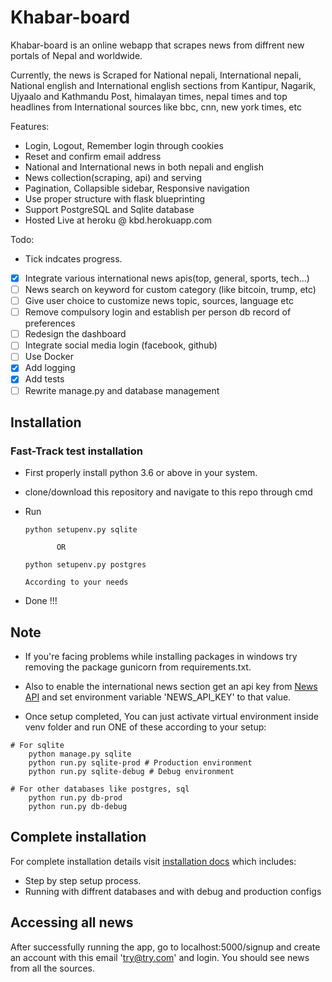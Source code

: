 # Khabar-board
Khabar-board is an online webapp that scrapes news from diffrent new portals of Nepal and worldwide.

Currently, the news is Scraped for National nepali,
International nepali, National english and International english sections from Kantipur, Nagarik, Ujyaalo and Kathmandu Post, himalayan times, nepal times and top headlines from International sources like bbc, cnn, new york times, etc

Features:

* Login, Logout, Remember login through cookies
* Reset and confirm email address
* National and International news in both nepali and english
* News collection(scraping, api) and serving
* Pagination, Collapsible sidebar, Responsive navigation
* Use proper structure with flask blueprinting
* Support PostgreSQL and Sqlite database
* Hosted Live at heroku @ kbd.herokuapp.com

Todo:
* Tick indcates progress.
- [x] Integrate various international news apis(top, general, sports, tech...)
- [ ] News search on keyword for custom category (like bitcoin, trump, etc)
- [ ] Give user choice to customize news topic, sources, language etc
- [ ] Remove compulsory login and establish per person db record of preferences
- [ ] Redesign the dashboard
- [ ] Integrate social media login (facebook, github)
- [ ] Use Docker
- [x] Add logging
- [x] Add tests
- [ ] Rewrite manage.py and database management

## Installation

### Fast-Track test installation
* First properly install python 3.6 or above in your system.
* clone/download this repository and navigate to this repo through cmd
* Run

      python setupenv.py sqlite

             OR

      python setupenv.py postgres

      According to your needs

* Done !!!

## Note
* If you're facing problems while installing packages in windows try removing the package gunicorn from requirements.txt.

* Also to enable the international news section get an api key from [News API](https://newsapi.org/register) and set environment variable 'NEWS_API_KEY' to that value.

- Once setup completed, You can just activate virtual environment inside venv folder and run ONE of these according to your setup:

```
# For sqlite
    python manage.py sqlite
    python run.py sqlite-prod # Production environment
    python run.py sqlite-debug # Debug environment

# For other databases like postgres, sql
    python run.py db-prod
    python run.py db-debug
```

## Complete installation
For complete installation details visit [installation docs](docs/manual_install.md) which includes:

* Step by step setup process.
* Running with diffrent databases and with debug and production configs

## Accessing all news
After successfully running the app, go to localhost:5000/signup and create an account with this email 'try@try.com' and login. You should see news from all the sources.

